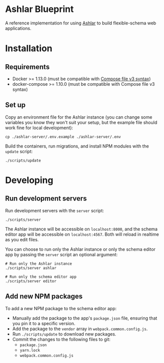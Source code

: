 # Ashlar Blueprint

A reference implementation for using [Ashlar](https://github.com/azavea/ashlar)
to build flexible-schema web applications.

# Installation

## Requirements

- Docker >= 1.13.0 (must be compatible with [Compose file v3
  syntax](https://docs.docker.com/compose/compose-file/compose-versioning/#compatibility-matrix))
- docker-compose >= 1.10.0 (must be compatible with Compose file v3 syntax)

## Set up

Copy an environment file for the Ashlar instance (you can change some variables
you know they won't suit your setup, but the example file should work fine for
local development):

```
cp ./ashlar-server/.env.example ./ashlar-server/.env
```

Build the containers, run migrations, and install NPM modules with the `update`
script:

```console
./scripts/update
```

# Developing

## Run development servers

Run development servers with the `server` script:

```console
./scripts/server
```

The Ashlar instance will be accessible on `localhost:8000`, and the schema
editor app will be accessible on `localhost:4567`. Both will reload in realtime
as you edit files.

You can choose to run only the Ashlar instance or only the schema editor app
by passing the `server` script an optional argument:

```console
# Run only the Ashlar instance
./scripts/server ashlar

# Run only the schema editor app
./scripts/server editor
```

## Add new NPM packages

To add a new NPM package to the schema editor app:

- Manually add the package to the app's `package.json` file, ensuring that you 
pin it to a specific version.
- Add the package to the `vendor` array in `webpack.common.config.js`.
- Run `./scripts/update` to download new packages.
- Commit the changes to the following files to git:
    - `package.json`
    - `yarn.lock`
    - `webpack.common.config.js`
